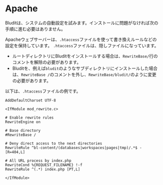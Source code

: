 # Apache
<!-- position: 1 -->

Bluditは、システムの自動設定を試みます。インストールに問題がなければ次の手順に進む必要はありません。

Apacheウェブサーバーは、`.htaccess`ファイルを使って書き換えルールなどの設定を保持しています。 `.htaccess`ファイルは、隠しファイルになっています。

- ルートディレクトリにBluditをインストールする場合は、`RewriteBase/`行のコメントを解除の必要があります。
- Bluditを、例えば`bludit`のようなサブディレクトリにインストールした場合は、`RewriteBase /`のコメントを外し、`RewriteBase/bludit/`のように変更の必要があります。

以下は、`.htaccess`ファイルの例です。

```
AddDefaultCharset UTF-8

<IfModule mod_rewrite.c>

# Enable rewrite rules
RewriteEngine on

# Base directory
#RewriteBase /

# Deny direct access to the next directories
RewriteRule ^bl-content/(databases|workspaces|pages|tmp)/.*$ - [R=404,L]

# All URL process by index.php
RewriteCond %{REQUEST_FILENAME} !-f
RewriteRule ^(.*) index.php [PT,L]

</IfModule>
```
